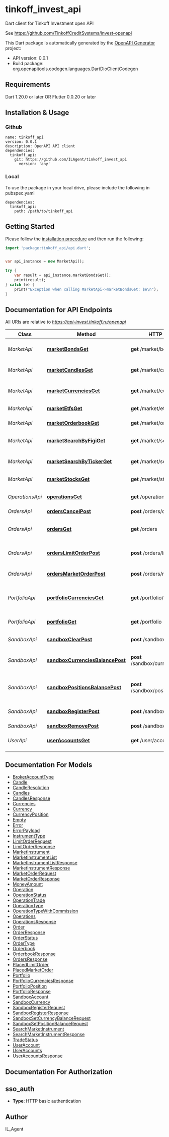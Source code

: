 # tinkoff_invest_api

Dart client for Tinkoff Investment open API 

See https://github.com/TinkoffCreditSystems/invest-openapi

This Dart package is automatically generated by the [OpenAPI Generator](https://openapi-generator.tech) project:

- API version: 0.0.1
- Build package: org.openapitools.codegen.languages.DartDioClientCodegen

## Requirements

Dart 1.20.0 or later OR Flutter 0.0.20 or later

## Installation & Usage

### Github
```
name: tinkoff_api
version: 0.0.1
description: OpenAPI API client
dependencies:
  tinkoff_api:
    git: https://github.com/ILAgent/tinkoff_invest_api
      version: 'any'
```

### Local
To use the package in your local drive, please include the following in pubspec.yaml
```
dependencies:
  tinkoff_api:
    path: /path/to/tinkoff_api
```

## Getting Started

Please follow the [installation procedure](#installation--usage) and then run the following:

```dart
import 'package:tinkoff_api/api.dart';


var api_instance = new MarketApi();

try {
    var result = api_instance.marketBondsGet();
    print(result);
} catch (e) {
    print("Exception when calling MarketApi->marketBondsGet: $e\n");
}

```

## Documentation for API Endpoints

All URIs are relative to *https://api-invest.tinkoff.ru/openapi*

Class | Method | HTTP request | Description
------------ | ------------- | ------------- | -------------
*MarketApi* | [**marketBondsGet**](doc//MarketApi.md#marketbondsget) | **get** /market/bonds | Получение списка облигаций
*MarketApi* | [**marketCandlesGet**](doc//MarketApi.md#marketcandlesget) | **get** /market/candles | Получение исторических свечей по FIGI
*MarketApi* | [**marketCurrenciesGet**](doc//MarketApi.md#marketcurrenciesget) | **get** /market/currencies | Получение списка валютных пар
*MarketApi* | [**marketEtfsGet**](doc//MarketApi.md#marketetfsget) | **get** /market/etfs | Получение списка ETF
*MarketApi* | [**marketOrderbookGet**](doc//MarketApi.md#marketorderbookget) | **get** /market/orderbook | Получение стакана по FIGI
*MarketApi* | [**marketSearchByFigiGet**](doc//MarketApi.md#marketsearchbyfigiget) | **get** /market/search/by-figi | Получение инструмента по FIGI
*MarketApi* | [**marketSearchByTickerGet**](doc//MarketApi.md#marketsearchbytickerget) | **get** /market/search/by-ticker | Получение инструмента по тикеру
*MarketApi* | [**marketStocksGet**](doc//MarketApi.md#marketstocksget) | **get** /market/stocks | Получение списка акций
*OperationsApi* | [**operationsGet**](doc//OperationsApi.md#operationsget) | **get** /operations | Получение списка операций
*OrdersApi* | [**ordersCancelPost**](doc//OrdersApi.md#orderscancelpost) | **post** /orders/cancel | Отмена заявки
*OrdersApi* | [**ordersGet**](doc//OrdersApi.md#ordersget) | **get** /orders | Получение списка активных заявок
*OrdersApi* | [**ordersLimitOrderPost**](doc//OrdersApi.md#orderslimitorderpost) | **post** /orders/limit-order | Создание лимитной заявки
*OrdersApi* | [**ordersMarketOrderPost**](doc//OrdersApi.md#ordersmarketorderpost) | **post** /orders/market-order | Создание рыночной заявки
*PortfolioApi* | [**portfolioCurrenciesGet**](doc//PortfolioApi.md#portfoliocurrenciesget) | **get** /portfolio/currencies | Получение валютных активов клиента
*PortfolioApi* | [**portfolioGet**](doc//PortfolioApi.md#portfolioget) | **get** /portfolio | Получение портфеля клиента
*SandboxApi* | [**sandboxClearPost**](doc//SandboxApi.md#sandboxclearpost) | **post** /sandbox/clear | Удаление всех позиций
*SandboxApi* | [**sandboxCurrenciesBalancePost**](doc//SandboxApi.md#sandboxcurrenciesbalancepost) | **post** /sandbox/currencies/balance | Выставление баланса по валютным позициям
*SandboxApi* | [**sandboxPositionsBalancePost**](doc//SandboxApi.md#sandboxpositionsbalancepost) | **post** /sandbox/positions/balance | Выставление баланса по инструментным позициям
*SandboxApi* | [**sandboxRegisterPost**](doc//SandboxApi.md#sandboxregisterpost) | **post** /sandbox/register | Регистрация клиента в sandbox
*SandboxApi* | [**sandboxRemovePost**](doc//SandboxApi.md#sandboxremovepost) | **post** /sandbox/remove | Удаление счета
*UserApi* | [**userAccountsGet**](doc//UserApi.md#useraccountsget) | **get** /user/accounts | Получение брокерских счетов клиента


## Documentation For Models

 - [BrokerAccountType](doc//BrokerAccountType.md)
 - [Candle](doc//Candle.md)
 - [CandleResolution](doc//CandleResolution.md)
 - [Candles](doc//Candles.md)
 - [CandlesResponse](doc//CandlesResponse.md)
 - [Currencies](doc//Currencies.md)
 - [Currency](doc//Currency.md)
 - [CurrencyPosition](doc//CurrencyPosition.md)
 - [Empty](doc//Empty.md)
 - [Error](doc//Error.md)
 - [ErrorPayload](doc//ErrorPayload.md)
 - [InstrumentType](doc//InstrumentType.md)
 - [LimitOrderRequest](doc//LimitOrderRequest.md)
 - [LimitOrderResponse](doc//LimitOrderResponse.md)
 - [MarketInstrument](doc//MarketInstrument.md)
 - [MarketInstrumentList](doc//MarketInstrumentList.md)
 - [MarketInstrumentListResponse](doc//MarketInstrumentListResponse.md)
 - [MarketInstrumentResponse](doc//MarketInstrumentResponse.md)
 - [MarketOrderRequest](doc//MarketOrderRequest.md)
 - [MarketOrderResponse](doc//MarketOrderResponse.md)
 - [MoneyAmount](doc//MoneyAmount.md)
 - [Operation](doc//Operation.md)
 - [OperationStatus](doc//OperationStatus.md)
 - [OperationTrade](doc//OperationTrade.md)
 - [OperationType](doc//OperationType.md)
 - [OperationTypeWithCommission](doc//OperationTypeWithCommission.md)
 - [Operations](doc//Operations.md)
 - [OperationsResponse](doc//OperationsResponse.md)
 - [Order](doc//Order.md)
 - [OrderResponse](doc//OrderResponse.md)
 - [OrderStatus](doc//OrderStatus.md)
 - [OrderType](doc//OrderType.md)
 - [Orderbook](doc//Orderbook.md)
 - [OrderbookResponse](doc//OrderbookResponse.md)
 - [OrdersResponse](doc//OrdersResponse.md)
 - [PlacedLimitOrder](doc//PlacedLimitOrder.md)
 - [PlacedMarketOrder](doc//PlacedMarketOrder.md)
 - [Portfolio](doc//Portfolio.md)
 - [PortfolioCurrenciesResponse](doc//PortfolioCurrenciesResponse.md)
 - [PortfolioPosition](doc//PortfolioPosition.md)
 - [PortfolioResponse](doc//PortfolioResponse.md)
 - [SandboxAccount](doc//SandboxAccount.md)
 - [SandboxCurrency](doc//SandboxCurrency.md)
 - [SandboxRegisterRequest](doc//SandboxRegisterRequest.md)
 - [SandboxRegisterResponse](doc//SandboxRegisterResponse.md)
 - [SandboxSetCurrencyBalanceRequest](doc//SandboxSetCurrencyBalanceRequest.md)
 - [SandboxSetPositionBalanceRequest](doc//SandboxSetPositionBalanceRequest.md)
 - [SearchMarketInstrument](doc//SearchMarketInstrument.md)
 - [SearchMarketInstrumentResponse](doc//SearchMarketInstrumentResponse.md)
 - [TradeStatus](doc//TradeStatus.md)
 - [UserAccount](doc//UserAccount.md)
 - [UserAccounts](doc//UserAccounts.md)
 - [UserAccountsResponse](doc//UserAccountsResponse.md)


## Documentation For Authorization


## sso_auth

- **Type**: HTTP basic authentication


## Author

IL_Agent


